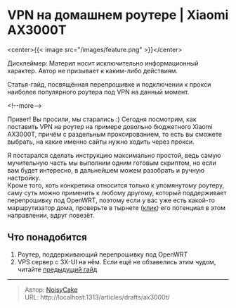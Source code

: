 # VPN на домашнем роутере | Xiaomi AX3000T


&lt;center&gt;{{&lt; image src=&#34;/images/feature.png&#34; &gt;}}&lt;/center&gt;

Дисклеймер: Материл носит исключительно информационный характер. Автор не призывает к каким-либо действиям.

Статья-гайд, посвящённая перепрошивке и подключении к прокси наиболее популярного роутера под VPN на данный момент.

&lt;!--more--&gt;

Привет! Вы просили, мы старались :) Сегодня посмотрим, как поставить VPN на роутер на примере довольно бюджетного Xiaomi AX3000T, причём с раздельным проксированием, то есть вы сможете выбрать, на какие именно сайты нужно ходить через прокси.

Я постарался сделать инструкцию максимально простой, ведь самую мучительную часть мы выполним одним готовым скриптом, но если вам будет интересно, в дальнейшем можем разобрать и ручную настройку.  
Кроме того, хоть конкретика относится только к упомянутому роутеру, саму суть можно применить к любому другому, который поддерживает перепрошивку под OpenWRT, поэтому если у вас уже есть какой-то маршрутизатор дома, проверьте в тырнете ([клик](https://openwrt.org/ru/supported_devices)) его потенциал в этом направлении, вдруг повезёт. 

## Что понадобится
1. Роутер, поддерживающий перепрошивку под OpenWRT
2. VPS сервер с 3X-UI на нём. Если ещё не обзавелись этим чудом, читайте [предыдущий гайд](https://noisycake.ru/articles/vpn_server/)

---

> Автор: [NoisyCake](https://t.me/noisycake)  
> URL: http://localhost:1313/articles/drafts/ax3000t/  

